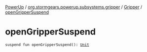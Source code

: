 [PowerUp](../../index.md) / [org.stormgears.powerup.subsystems.gripper](../index.md) / [Gripper](index.md) / [openGripperSuspend](./open-gripper-suspend.md)

# openGripperSuspend

`suspend fun openGripperSuspend(): `[`Unit`](https://kotlinlang.org/api/latest/jvm/stdlib/kotlin/-unit/index.html)